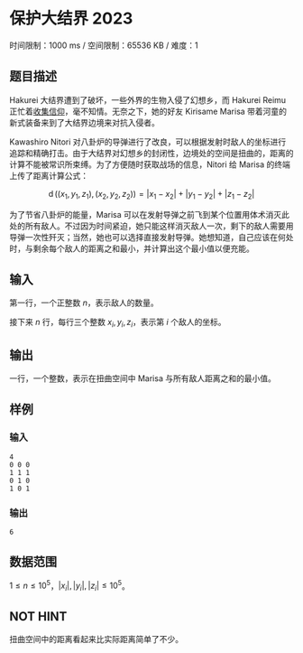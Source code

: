 # 保护大结界 2023

时间限制：1000 ms / 空间限制：65536 KB / 难度：1

## 题目描述

Hakurei 大结界遭到了破坏，一些外界的生物入侵了幻想乡，而 Hakurei Reimu 正忙着[收集信仰](https://accoding.buaa.edu.cn/problem/5963/index)，毫不知情。无奈之下，她的好友 Kirisame Marisa 带着河童的新式装备来到了大结界边境来对抗入侵者。

Kawashiro Nitori 对八卦炉的导弹进行了改良，可以根据发射时敌人的坐标进行追踪和精确打击。由于大结界对幻想乡的封闭性，边境处的空间是扭曲的，距离的计算不能被常识所束缚。为了方便随时获取战场的信息，Nitori 给 Marisa 的终端上传了距离计算公式：

$$\operatorname{d}((x_1,y_1,z_1),(x_2,y_2,z_2))=|x_1-x_2|+|y_1-y_2|+|z_1-z_2|$$

为了节省八卦炉的能量，Marisa 可以在发射导弹之前飞到某个位置用体术消灭此处的所有敌人。不过因为时间紧迫，她只能这样消灭敌人一次，剩下的敌人需要用导弹一次性歼灭；当然，她也可以选择直接发射导弹。她想知道，自己应该在何处时，与剩余每个敌人的距离之和最小，并计算出这个最小值以便充能。

## 输入

第一行，一个正整数 $n$，表示敌人的数量。

接下来 $n$ 行，每行三个整数 $x_i,y_i,z_i$，表示第 $i$ 个敌人的坐标。

## 输出

一行，一个整数，表示在扭曲空间中 Marisa 与所有敌人距离之和的最小值。

## 样例

### 输入

    4
    0 0 0
    1 1 1
    0 1 0
    1 0 1

### 输出

    6

## 数据范围

$1\leq n\leq 10^5$，$|x_i|,|y_i|,|z_i|\leq 10^5$。

## NOT HINT

扭曲空间中的距离看起来比实际距离简单了不少。
